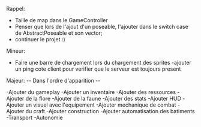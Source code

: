 Rappel:
- Taille de map dans le GameController
- Penser que lors de l'ajout d'un poseable, l'ajouter dans le switch case de AbstractPoseable et son vector;
- continuer le projet :)

Mineur:
- Faire une barre de chargement lors du chargement des sprites
-ajouter un ping cote client pour verifier que le serveur est toujours present

Majeur:
-- Dans l'ordre d'apparition --

-Ajouter du gameplay
    -Ajouter un inventaire
    -Ajouter des ressources
        -Ajouter de la flore
        -Ajouter de la faune
    -Ajouter des stats
        -Ajouter HUD
    -Ajouter un visuel avec l'equipement
    -Ajouter mechanique de combat
    -Ajouter du craft
    -Ajouter construction
    -Ajouter automatisation des batiments
        -Transport
        -Autonomie